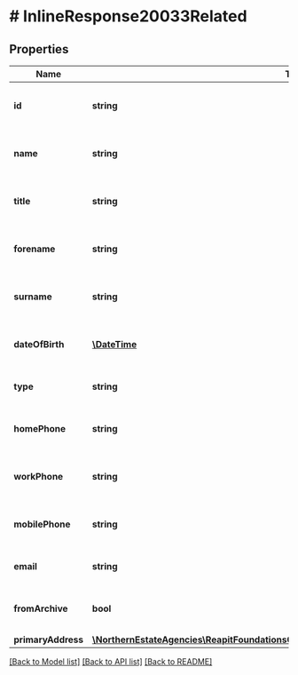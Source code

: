 # # InlineResponse20033Related

## Properties

Name | Type | Description | Notes
------------ | ------------- | ------------- | -------------
**id** | **string** | The unique identifier of the contact or company | [optional]
**name** | **string** | The complete name of the contact or company | [optional]
**title** | **string** | The title of the contact (Available when &#39;type&#39; is &#39;contact&#39;) | [optional]
**forename** | **string** | The forename of the contact (Available when &#39;type&#39; is &#39;contact&#39;) | [optional]
**surname** | **string** | The surname of the contact (Available when &#39;type&#39; is &#39;contact&#39;) | [optional]
**dateOfBirth** | [**\DateTime**](\DateTime.md) | The date of birth of the contact (Available when &#39;type&#39; is &#39;contact&#39;) | [optional]
**type** | **string** | The type of the contact (company/contact) | [optional]
**homePhone** | **string** | The home phone number of the contact or company | [optional]
**workPhone** | **string** | The work phone number of the contact or company | [optional]
**mobilePhone** | **string** | The mobile phone number of the contact or company | [optional]
**email** | **string** | The email address of the contact or company | [optional]
**fromArchive** | **bool** | A flag denoting whether or not this roie on the system is now archived | [optional]
**primaryAddress** | [**\NorthernEstateAgencies\ReapitFoundationsClient\Model\InlineResponse200PrimaryAddress**](InlineResponse200PrimaryAddress.md) |  | [optional]

[[Back to Model list]](../../README.md#models) [[Back to API list]](../../README.md#endpoints) [[Back to README]](../../README.md)
